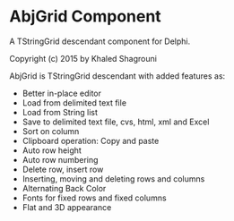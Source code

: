 # AbjGrid Component
A TStringGrid descendant component for Delphi.

<p>Copyright (c) 2015 by Khaled Shagrouni</p>

<p>AbjGrid is TStringGrid descendant with added features as:</p>
<ul>
<li>Better in-place editor</li>
<li>Load from delimited text file</li>
<li>Load from String list</li>
<li>Save to delimited text file, cvs, html, xml and Excel</li>
<li>Sort on column</li>
<li>Clipboard operation: Copy and paste</li>
<li>Auto row height</li>
<li>Auto row numbering</li>
<li>Delete row, insert row</li>
<li>Inserting, moving and deleting rows and columns</li>
<li>Alternating Back Color</li>
<li>Fonts for fixed rows and fixed columns</li>
<li>Flat and 3D appearance</li>
</ul>
